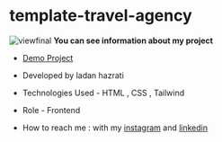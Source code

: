 # template-travel-agency
![viewfinal](https://github.com/ladan-hazrati-web/template-travel-agency/assets/119695832/e19e9e58-0c9a-4eca-9deb-7a0a04972fcc)
**You can see information about my project**

- [Demo Project]( https://ladan-hazrati-web.github.io/template-travel-agency/)

- Developed by ladan hazrati

- Technologies Used - HTML , CSS , Tailwind

- Role - Frontend

- How to reach me : with my [instagram](https://www.instagram.com/ladan_hazrati_web) and [linkedin](https://www.linkedin.com/in/ladan-hazrati-web)
